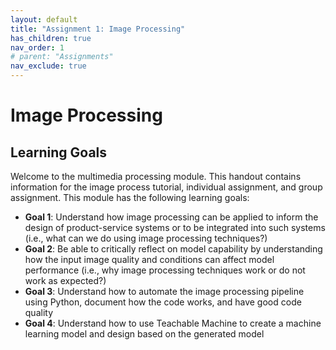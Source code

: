 ```yaml
---
layout: default
title: "Assignment 1: Image Processing"
has_children: true
nav_order: 1
# parent: "Assignments"
nav_exclude: true
---
```


# Image Processing

## Learning Goals

Welcome to the multimedia processing module. This handout contains information for the image process tutorial, individual assignment, and group assignment. This module has the following learning goals:  

 - **Goal 1**: Understand how image processing can be applied to inform the design of product-service systems or to be integrated into such systems (i.e., what can we do using image processing techniques?)
 - **Goal 2**: Be able to critically reflect on model capability by understanding how the input image quality and conditions can affect model performance (i.e., why image processing techniques work or do not work as expected?)
 - **Goal 3**: Understand how to automate the image processing pipeline using Python, document how the code works, and have good code quality
 - **Goal 4**: Understand how to use Teachable Machine to create a machine learning model and design based on the generated model

